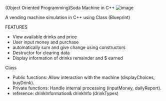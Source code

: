(Object Oriented Programming)Soda Machine in C++
![image](https://github.com/user-attachments/assets/99c9f703-189a-4192-ae64-c84c7ff3014f)

A vending machine simulation in C++ using Class (Blueprint)


FEATURES
- View available drinks and price
- User input money and purchase
- automatically sum and give change using constructors
- Destructor for clearing data
- Display information of drinks remainder and $ earned

Class
- Public functions: Allow interaction with the machine (displayChoices, buyDrink).
- Private functions: Handle internal processing (inputMoney, dailyReport).
- reference: drinkInformation& drinkInfo (drinkTypes)
